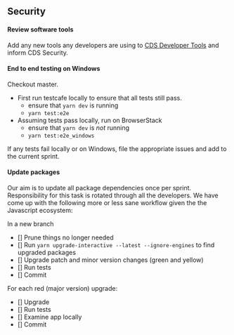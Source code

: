 ## Security

#### Review software tools

Add any new tools any developers are using to
[CDS Developer Tools](https://docs.google.com/spreadsheets/d/1aKEk8P6qxNqc-DEgFtvHxkWORumEg00icqWjSZPTmlw)
and inform CDS Security.

#### End to end testing on Windows

Checkout master.

- First run testcafe locally to ensure that all tests still pass.
  - ensure that `yarn dev` is running
  - `yarn test:e2e`
- Assuming tests pass locally, run on BrowserStack
  - ensure that `yarn dev` is _not_ running
  - `yarn test:e2e_windows`

If any tests fail locally or on Windows, file the appropriate issues and add to the
current sprint.

#### Update packages

Our aim is to update all package dependencies once per sprint. Responsibility for this task is rotated through all the developers. We have come up with the following more or less sane workflow given the the Javascript ecosystem:

In a new branch

- [] Prune things no longer needed
- [] Run `yarn upgrade-interactive --latest --ignore-engines` to find upgraded packages
- [] Upgrade patch and minor version changes (green and yellow)
- [] Run tests
- [] Commit

For each red (major version) upgrade:

- [] Upgrade
- [] Run tests
- [] Examine app locally
- [] Commit
